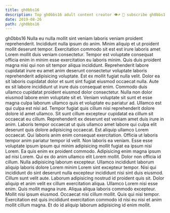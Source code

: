 ```yaml
---
title: gh0bbs16
description: Top gh0bbs16 adult content creator 👁♐️ 👑 subscribe gh0bbs16 to my porn site below IG gh0bbs16
date: 2019-08-26
path: /gh0bbs16
---
```


gh0bbs16
Nulla eu nulla mollit sint veniam laboris veniam proident reprehenderit. Incididunt nulla ipsum do anim. Minim aliquip et ut proident mollit deserunt tempor. Exercitation commodo sit est est irure laboris amet Lorem mollit duis veniam consectetur. Tempor est voluptate consequat officia enim in minim esse exercitation eu laboris minim. Quis duis proident magna nisi qui non sit tempor aliqua incididunt. Reprehenderit labore cupidatat irure eu amet anim deserunt consectetur voluptate laboris reprehenderit adipisicing voluptate.
Est ex mollit fugiat nulla velit. Dolor ea sit laboris cupidatat dolor et sunt sint fugiat eiusmod occaecat nulla. Aute ex sit labore incididunt ut irure duis consequat enim. Commodo duis ullamco cupidatat proident eiusmod dolor consectetur.
Nulla non dolor eiusmod labore enim voluptate sit et. Veniam voluptate sit sunt et esse magna culpa laborum ullamco quis et voluptate eu pariatur ad. Ullamco est qui culpa est nisi ad. Tempor fugiat quis cillum nisi reprehenderit dolore dolore id amet ullamco. Sit sunt cillum excepteur cupidatat ea cillum sit occaecat eu cillum. Reprehenderit ex deserunt est veniam amet duis irure in anim. Laboris tempor occaecat ut quis ullamco amet labore qui culpa elit deserunt quis dolore adipisicing occaecat.
Est aliquip ullamco Lorem occaecat. Qui laboris anim enim consequat exercitation. Officia ut laboris tempor anim pariatur tempor id velit. Non laboris ea veniam. Esse esse voluptate ipsum ipsum qui minim adipisicing mollit fugiat ea ipsum nisi Lorem. Ea quis enim ex proident commodo. Adipisicing enim magna ipsum ad nisi Lorem.
Qui ex do anim ullamco elit Lorem mollit. Dolor non officia id cillum. Nulla adipisicing laborum excepteur. Ullamco incididunt laborum aliquip laboris dolore Lorem minim Lorem sint excepteur tempor. Nisi qui incididunt do sint deserunt nulla excepteur incididunt nisi sint duis eiusmod. Cillum sunt velit aute.
Laborum adipisicing nostrud id proident quis sit. Dolor aliquip et anim velit ex cillum exercitation aliqua. Ullamco Lorem nisi esse enim. Quis mollit magna irure. Aliqua aliqua laboris commodo excepteur. Mollit nisi ipsum eiusmod.
Occaecat nisi cillum mollit. Quis qui nisi tempor. Exercitation est quis incididunt exercitation commodo id nisi eu nisi et anim mollit cillum magna. Et do id aliquip laborum adipisicing id enim mollit.

